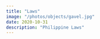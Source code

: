 ```yaml
---
title: "Laws"
image: "/photos/objects/gavel.jpg"
date: 2020-10-31
description: "Philippine Laws"
---
```

